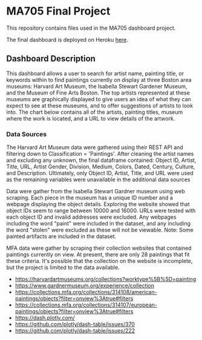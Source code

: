 # MA705 Final Project

This repository contains files used in the MA705 dashboard project.

The final dashboard is deployed on Heroku [here](https://kosinski.herokuapp.com).

## Dashboard Description
This dashboard allows a user to search for artist name, painting title, or keywords within to find paintings currently on display at three Boston area museums: Harvard Art Museum, the Isabella Stewart Gardener Museum, and the Museum of Fine Arts Boston. The top artists represented at these museums are graphically displayed to give users an idea of what they can expect to see at these museums, and to offer suggestions of artists to look into. The chart below contains all of the artists, painting titles, museum where the work is located, and a URL to view details of the artwork.

### Data Sources

The Harvard Art Museum data were gathered using their REST API and filtering down to Classification = 'Paintings'. After cleaning the artist names and excluding any unknown, the final dataframe contained: Object ID, Artist, Title, URL, Artist Gender, Division, Medium, Colors, Dated, Century, Culture, and Description. Ultimately, only Object ID, Artist, Title, and URL were used as the remaining variables were unavailable in the additional data sources

Data were gather from the Isabella Stewart Gardner museum using web scraping. Each piece in the museum has a unique ID number and a webpage displaying the object details. Exploring the website showed that object IDs seem to range between 10000 and 16000. URLs were tested with each object ID and invalid addresses were excluded. Any webpages including the word "paint" were included in the dataset, and any including the word "stolen" were excluded as these will not be viewable. Note: Some painted artifacts are included in the dataset.

MFA data were gather by scraping their collection websites that contained paintings currently on view. At present, there are only 28 paintings that fit these criteria. It's possible that the collection on the website is incomplete, but the project is limited to the data available.

- https://harvardartmuseums.org/collections?worktype%5B%5D=painting
- https://www.gardnermuseum.org/experience/collection
- https://collections.mfa.org/collections/314108/american-paintings/objects?filter=onview%3Atrue#filters
- https://collections.mfa.org/collections/314107/european-paintings/objects?filter=onview%3Atrue#filters
- https://dash.plotly.com/
- https://github.com/plotly/dash-table/issues/370
- https://github.com/plotly/dash-table/issues/222

